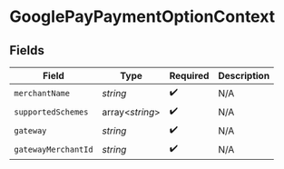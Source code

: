 # GooglePayPaymentOptionContext


## Fields

| Field               | Type                | Required            | Description         |
| ------------------- | ------------------- | ------------------- | ------------------- |
| `merchantName`      | *string*            | :heavy_check_mark:  | N/A                 |
| `supportedSchemes`  | array<*string*>     | :heavy_check_mark:  | N/A                 |
| `gateway`           | *string*            | :heavy_check_mark:  | N/A                 |
| `gatewayMerchantId` | *string*            | :heavy_check_mark:  | N/A                 |